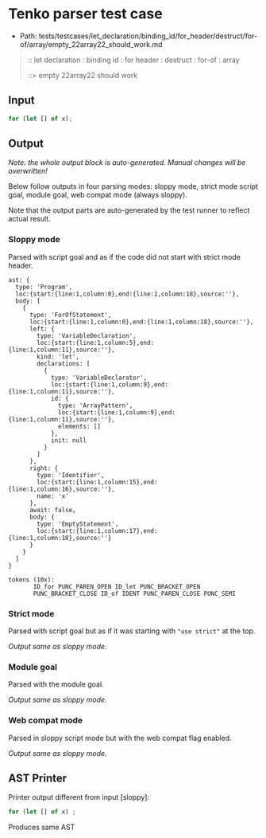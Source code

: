 # Tenko parser test case

- Path: tests/testcases/let_declaration/binding_id/for_header/destruct/for-of/array/empty_22array22_should_work.md

> :: let declaration : binding id : for header : destruct : for-of : array
>
> ::> empty 22array22 should work

## Input

`````js
for (let [] of x);
`````

## Output

_Note: the whole output block is auto-generated. Manual changes will be overwritten!_

Below follow outputs in four parsing modes: sloppy mode, strict mode script goal, module goal, web compat mode (always sloppy).

Note that the output parts are auto-generated by the test runner to reflect actual result.

### Sloppy mode

Parsed with script goal and as if the code did not start with strict mode header.

`````
ast: {
  type: 'Program',
  loc:{start:{line:1,column:0},end:{line:1,column:18},source:''},
  body: [
    {
      type: 'ForOfStatement',
      loc:{start:{line:1,column:0},end:{line:1,column:18},source:''},
      left: {
        type: 'VariableDeclaration',
        loc:{start:{line:1,column:5},end:{line:1,column:11},source:''},
        kind: 'let',
        declarations: [
          {
            type: 'VariableDeclarator',
            loc:{start:{line:1,column:9},end:{line:1,column:11},source:''},
            id: {
              type: 'ArrayPattern',
              loc:{start:{line:1,column:9},end:{line:1,column:11},source:''},
              elements: []
            },
            init: null
          }
        ]
      },
      right: {
        type: 'Identifier',
        loc:{start:{line:1,column:15},end:{line:1,column:16},source:''},
        name: 'x'
      },
      await: false,
      body: {
        type: 'EmptyStatement',
        loc:{start:{line:1,column:17},end:{line:1,column:18},source:''}
      }
    }
  ]
}

tokens (10x):
       ID_for PUNC_PAREN_OPEN ID_let PUNC_BRACKET_OPEN
       PUNC_BRACKET_CLOSE ID_of IDENT PUNC_PAREN_CLOSE PUNC_SEMI
`````

### Strict mode

Parsed with script goal but as if it was starting with `"use strict"` at the top.

_Output same as sloppy mode._

### Module goal

Parsed with the module goal.

_Output same as sloppy mode._

### Web compat mode

Parsed in sloppy script mode but with the web compat flag enabled.

_Output same as sloppy mode._

## AST Printer

Printer output different from input [sloppy]:

````js
for (let [] of x) ;
````

Produces same AST
